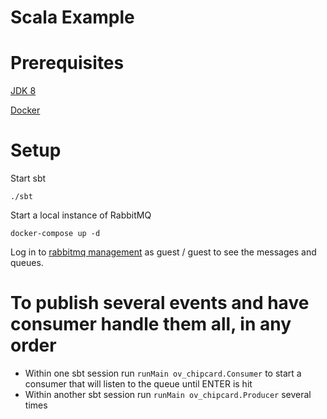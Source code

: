 Scala Example
===============

# Prerequisites

[JDK 8](http://www.oracle.com/technetwork/java/javase/downloads/jdk8-downloads-2133151.html)

[Docker](https://docs.docker.com/engine/getstarted/step_one/)

# Setup

Start sbt

    ./sbt

Start a local instance of RabbitMQ

    docker-compose up -d

Log in to [rabbitmq management](http://localhost:15672) as guest / guest to see the messages and queues.

# To publish several events and have consumer handle them all, in any order 
- Within one sbt session run `runMain ov_chipcard.Consumer` to start a consumer that will listen to the queue until ENTER is hit
- Within another sbt session run `runMain ov_chipcard.Producer` several times 

